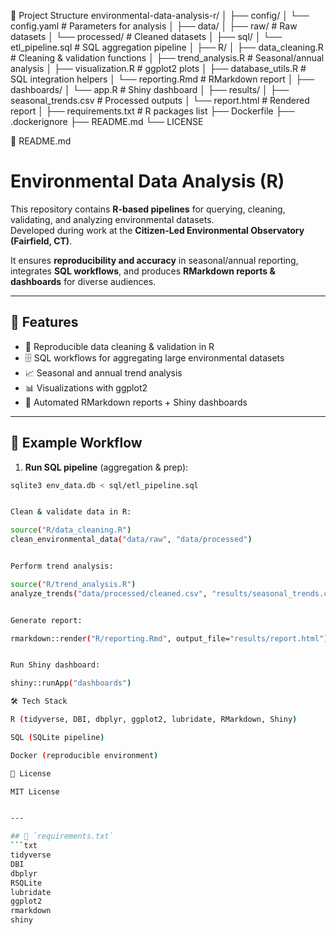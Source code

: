 🔹 Project Structure
environmental-data-analysis-r/
│
├── config/
│   └── config.yaml                  # Parameters for analysis
│
├── data/
│   ├── raw/                         # Raw datasets
│   └── processed/                   # Cleaned datasets
│
├── sql/
│   └── etl_pipeline.sql             # SQL aggregation pipeline
│
├── R/
│   ├── data_cleaning.R              # Cleaning & validation functions
│   ├── trend_analysis.R             # Seasonal/annual analysis
│   ├── visualization.R              # ggplot2 plots
│   ├── database_utils.R             # SQL integration helpers
│   └── reporting.Rmd                # RMarkdown report
│
├── dashboards/
│   └── app.R                        # Shiny dashboard
│
├── results/
│   ├── seasonal_trends.csv          # Processed outputs
│   └── report.html                  # Rendered report
│
├── requirements.txt                 # R packages list
├── Dockerfile
├── .dockerignore
├── README.md
└── LICENSE

🔹 README.md
# Environmental Data Analysis (R)

This repository contains **R-based pipelines** for querying, cleaning, validating, and analyzing environmental datasets.  
Developed during work at the **Citizen-Led Environmental Observatory (Fairfield, CT)**.

It ensures **reproducibility and accuracy** in seasonal/annual reporting, integrates **SQL workflows**, and produces **RMarkdown reports & dashboards** for diverse audiences.

---

## 🚀 Features
- 🧹 Reproducible data cleaning & validation in R  
- 🗄️ SQL workflows for aggregating large environmental datasets  
- 📈 Seasonal and annual trend analysis  
- 📊 Visualizations with ggplot2  
- 📑 Automated RMarkdown reports + Shiny dashboards  

---

## 📂 Example Workflow

1. **Run SQL pipeline** (aggregation & prep):
```bash
sqlite3 env_data.db < sql/etl_pipeline.sql


Clean & validate data in R:

source("R/data_cleaning.R")
clean_environmental_data("data/raw", "data/processed")


Perform trend analysis:

source("R/trend_analysis.R")
analyze_trends("data/processed/cleaned.csv", "results/seasonal_trends.csv")


Generate report:

rmarkdown::render("R/reporting.Rmd", output_file="results/report.html")


Run Shiny dashboard:

shiny::runApp("dashboards")

🛠️ Tech Stack

R (tidyverse, DBI, dbplyr, ggplot2, lubridate, RMarkdown, Shiny)

SQL (SQLite pipeline)

Docker (reproducible environment)

📜 License

MIT License


---

## 🔹 `requirements.txt`
```txt
tidyverse
DBI
dbplyr
RSQLite
lubridate
ggplot2
rmarkdown
shiny
